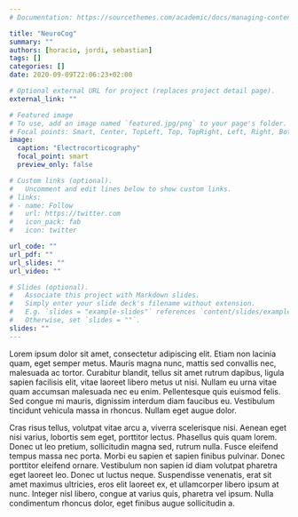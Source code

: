 ```yaml
---
# Documentation: https://sourcethemes.com/academic/docs/managing-content/

title: "NeuroCog"
summary: ""
authors: [horacio, jordi, sebastian]
tags: []
categories: []
date: 2020-09-09T22:06:23+02:00

# Optional external URL for project (replaces project detail page).
external_link: ""

# Featured image
# To use, add an image named `featured.jpg/png` to your page's folder.
# Focal points: Smart, Center, TopLeft, Top, TopRight, Left, Right, BottomLeft, Bottom, BottomRight.
image:
  caption: "Electrocorticography"
  focal_point: smart
  preview_only: false

# Custom links (optional).
#   Uncomment and edit lines below to show custom links.
# links:
# - name: Follow
#   url: https://twitter.com
#   icon_pack: fab
#   icon: twitter

url_code: ""
url_pdf: ""
url_slides: ""
url_video: ""

# Slides (optional).
#   Associate this project with Markdown slides.
#   Simply enter your slide deck's filename without extension.
#   E.g. `slides = "example-slides"` references `content/slides/example-slides.md`.
#   Otherwise, set `slides = ""`.
slides: ""
---
```


Lorem ipsum dolor sit amet, consectetur adipiscing elit. Etiam non lacinia quam, eget semper metus. Mauris magna nunc, mattis sed convallis nec, malesuada ac tortor. Curabitur blandit, tellus sit amet rutrum dapibus, ligula sapien facilisis elit, vitae laoreet libero metus ut nisi. Nullam eu urna vitae quam accumsan malesuada nec eu enim. Pellentesque quis euismod felis. Sed congue mi mauris, dignissim interdum diam faucibus eu. Vestibulum tincidunt vehicula massa in rhoncus. Nullam eget augue dolor.

Cras risus tellus, volutpat vitae arcu a, viverra scelerisque nisi. Aenean eget nisi varius, lobortis sem eget, porttitor lectus. Phasellus quis quam lorem. Donec ut leo pretium, sollicitudin magna sed, rutrum nulla. Fusce eleifend tempus massa nec porta. Morbi eu sapien et sapien finibus pulvinar. Donec porttitor eleifend ornare. Vestibulum non sapien id diam volutpat pharetra eget laoreet leo. Donec ut luctus neque. Suspendisse venenatis, erat sit amet maximus ultricies, eros elit laoreet ex, et ullamcorper libero ipsum at nunc. Integer nisl libero, congue at varius quis, pharetra vel ipsum. Nulla condimentum rhoncus dolor, eget finibus augue sollicitudin a.